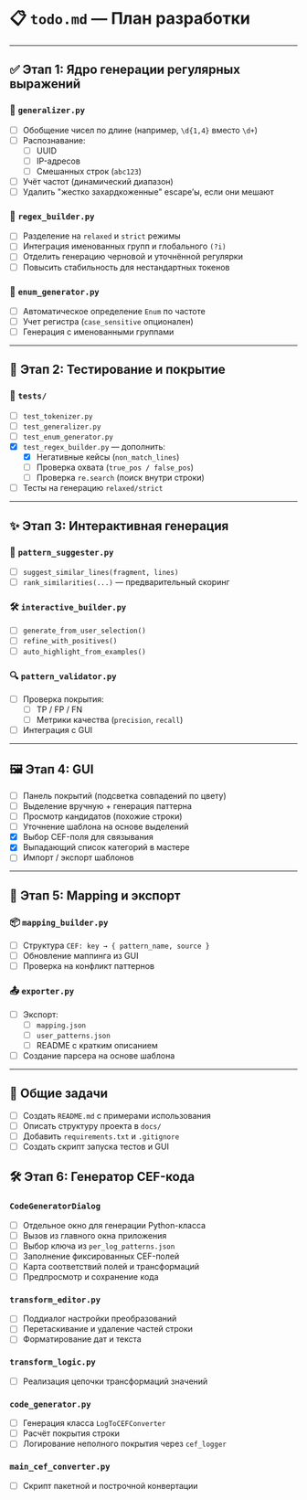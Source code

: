# 📋 `todo.md` — План разработки

---

## ✅ Этап 1: Ядро генерации регулярных выражений

### 🧠 `generalizer.py`
- [ ] Обобщение чисел по длине (например, `\d{1,4}` вместо `\d+`)
- [ ] Распознавание:
  - [ ] UUID
  - [ ] IP-адресов
  - [ ] Смешанных строк (`abc123`)
- [ ] Учёт частот (динамический диапазон)
- [ ] Удалить "жестко захардкоженные" escape’ы, если они мешают

### 🔧 `regex_builder.py`
- [ ] Разделение на `relaxed` и `strict` режимы
- [ ] Интеграция именованных групп и глобального `(?i)`
- [ ] Отделить генерацию черновой и уточнённой регулярки
- [ ] Повысить стабильность для нестандартных токенов

### 🧩 `enum_generator.py`
- [ ] Автоматическое определение `Enum` по частоте
- [ ] Учет регистра (`case_sensitive` опционален)
- [ ] Генерация с именованными группами

---

## 🧪 Этап 2: Тестирование и покрытие

### 📂 `tests/`
- [ ] `test_tokenizer.py`
- [ ] `test_generalizer.py`
- [ ] `test_enum_generator.py`
- [x] `test_regex_builder.py` — дополнить:
  - [x] Негативные кейсы (`non_match_lines`)
  - [ ] Проверка охвата (`true_pos / false_pos`)
  - [ ] Проверка `re.search` (поиск внутри строки)
- [ ] Тесты на генерацию `relaxed/strict`

---

## ✨ Этап 3: Интерактивная генерация

### 🧠 `pattern_suggester.py`
- [ ] `suggest_similar_lines(fragment, lines)`
- [ ] `rank_similarities(...)` — предварительный скоринг

### 🛠 `interactive_builder.py`
- [ ] `generate_from_user_selection()`
- [ ] `refine_with_positives()`
- [ ] `auto_highlight_from_examples()`

### 🔍 `pattern_validator.py`
- [ ] Проверка покрытия:
  - [ ] TP / FP / FN
  - [ ] Метрики качества (`precision`, `recall`)
- [ ] Интеграция с GUI

---

## 🖼 Этап 4: GUI

- [ ] Панель покрытий (подсветка совпадений по цвету)
- [ ] Выделение вручную + генерация паттерна
- [ ] Просмотр кандидатов (похожие строки)
- [ ] Уточнение шаблона на основе выделений
- [x] Выбор CEF-поля для связывания
- [x] Выпадающий список категорий в мастере
- [ ] Импорт / экспорт шаблонов

---

## 🧩 Этап 5: Mapping и экспорт

### 📦 `mapping_builder.py`
- [ ] Структура `CEF: key → { pattern_name, source }`
- [ ] Обновление маппинга из GUI
- [ ] Проверка на конфликт паттернов

### 📤 `exporter.py`
- [ ] Экспорт:
  - [ ] `mapping.json`
  - [ ] `user_patterns.json`
  - [ ] README с кратким описанием
- [ ] Создание парсера на основе шаблона

---

## 🧹 Общие задачи

- [ ] Создать `README.md` с примерами использования
- [ ] Описать структуру проекта в `docs/`
- [ ] Добавить `requirements.txt` и `.gitignore`
- [ ] Создать скрипт запуска тестов и GUI

## 🛠 Этап 6: Генератор CEF-кода

### `CodeGeneratorDialog`
- [ ] Отдельное окно для генерации Python-класса
- [ ] Вызов из главного окна приложения
- [ ] Выбор ключа из `per_log_patterns.json`
- [ ] Заполнение фиксированных CEF-полей
- [ ] Карта соответствий полей и трансформаций
- [ ] Предпросмотр и сохранение кода

### `transform_editor.py`
- [ ] Поддиалог настройки преобразований
- [ ] Перетаскивание и удаление частей строки
- [ ] Форматирование дат и текста

### `transform_logic.py`
- [ ] Реализация цепочки трансформаций значений

### `code_generator.py`
- [ ] Генерация класса `LogToCEFConverter`
- [ ] Расчёт покрытия строки
- [ ] Логирование неполного покрытия через `cef_logger`

### `main_cef_converter.py`
- [ ] Скрипт пакетной и построчной конвертации

